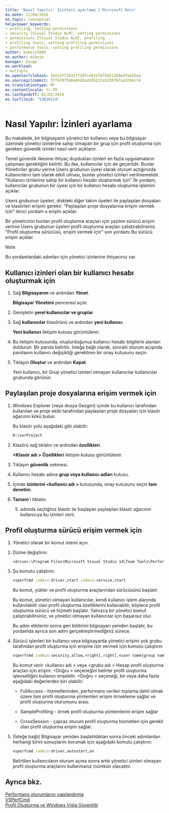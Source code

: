```yaml
---
title: 'Nasıl Yapılır: İzinleri ayarlama | Microsoft Docs'
ms.date: 11/04/2016
ms.topic: conceptual
helpviewer_keywords:
- profiling, setting permissions
- security [Visual Studio ALM], setting permissions
- permissions [Visual Studio ALM], profiling
- profiling tools, setting profiling permissions
- performance tools, setting profiling permissions
author: mikejo5000
ms.author: mikejo
manager: douge
ms.workload:
- multiple
ms.openlocfilehash: 1bfe3773032ff29fce831f675921289ed7a825ea
ms.sourcegitcommit: 37fb7075b0a65d2add3b137a5230767aa3266c74
ms.translationtype: MT
ms.contentlocale: tr-TR
ms.lasthandoff: 01/02/2019
ms.locfileid: "53828114"
---
```

# <a name="how-to-set-permissions"></a>Nasıl Yapılır: İzinleri ayarlama

Bu makalede, bir bilgisayarın yönetici bir kullanıcı veya bu bilgisayar üzerinde yönetici izinlerine sahip olmayan bir grup için profil oluşturma için gereken güvenlik izinleri nasıl verir açıklanır.

Temel güvenlik ilkesine ihtiyaç duydukları izinleri en fazla uygulamaların çalışması gerektiğini belirtir. Bu ilke, kullanıcılar için de geçerlidir. Bunlar Yöneticiler grubu yerine Users grubunun üyesi olarak oturum açtığınızda kullanıcıların tam olarak etkili olması, bunlar yönetici izinleri verilmemelidir. "Kullanıcı izinlerine sahip bir kullanıcı hesabı oluşturmak için" İlk yordam, kullanıcılar grubunun bir üyesi için bir kullanıcı hesabı oluşturma işlemini açıklar.

Users grubunun üyeleri, diskteki diğer takım üyeleri ile paylaşılan dosyaları ve klasörleri erişimi gerekir. "Paylaşılan proje dosyalarına erişim vermek için" ikinci yordam o erişim açıklar.

Bir yöneticinin bunları profil oluşturma araçları için yazılım sürücü erişim verirse Users grubunun üyeleri profil oluşturma araçları çalıştırabilirsiniz. "Profil oluşturma sürücüsü, erişim vermek için" son yordamı Bu sürücü erişim açıklar.

> [!NOTE]
> Bu yordamlardaki adımları için yönetici izinlerine ihtiyacınız var.

## <a name="to-create-a-user-account-that-has-user-permissions"></a>Kullanıcı izinleri olan bir kullanıcı hesabı oluşturmak için

1. Sağ **Bilgisayarım** ve ardından **Yönet**.

     **Bilgisayar Yönetimi** penceresi açılır.

2. Genişletin **yerel kullanıcılar ve gruplar**.

3. Sağ **kullanıcılar** klasörünü ve ardından **yeni kullanıcı**.

     **Yeni kullanıcı** iletişim kutusu görüntülenir.

4. Bu iletişim kutusunda, oluşturduğunuz kullanıcı hesabı bilgilerle alanları doldurun. Bir parola belirtin. İsteğe bağlı olarak, sonraki oturum açışında parolasını kullanıcı değişikliği gerektiren bir onay kutusunu seçin.

5. Tıklayın **Oluştur** ve ardından **Kapat**.

     Yeni kullanıcı, bir Grup yönetici izinleri olmayan kullanıcılar kullanıcılar grubunda görünür.

## <a name="to-grant-access-to-shared-project-files"></a>Paylaşılan proje dosyalarına erişim vermek için

1. Windows Explorer (veya dosya Gezgini) içinde bu kullanıcı tarafından kullanılan ve proje ekibi tarafından paylaşılan proje dosyaları için klasör ağacının kökü bulun.

     Bu klasör yolu aşağıdaki gibi olabilir:

    ```cmd
    D:\ourProject
    ```

2. Klasörü sağ tıklatın ve ardından **özellikleri**.

      **\<Klasör adı > Özellikleri** iletişim kutusu görüntülenir.

3. Tıklayın **güvenlik** sekmesi.

4. Kullanıcı hesabı adına **grup veya kullanıcı adları** kutusu.

5. İçinde **izinlerini \<kullanıcı adı >** kutusunda, onay kutusunu seçin **tam denetim**.

6. **Tamam**'ı tıklatın.

     5. adımda seçtiğiniz klasör ile başlayan paylaşılan klasör ağacının kullanıcıya bu izinleri verir.

## <a name="to-grant-access-to-the-profiling-driver"></a>Profil oluşturma sürücü erişim vermek için

1. Yönetici olarak bir komut istemi açın.

2. Dizine değiştirin:

    ```cmd
    <drive>:\Program Files\Microsoft Visual Studio 14\Team Tools\Performance Tools
    ```

3. Şu komutu çalıştırın:

    ```cmd
    vsperfcmd /admin:driver,start /admin:service,start
    ```

     Bu komut, yükler ve profil oluşturma araçlarından sürücüsünü başlatır.

     Bu komut, yönetici olmayan kullanıcılar, kendi kullanıcı işlem alanında kullanılabilir olan profil oluşturma özelliklerini kullanabilir, böylece profil oluşturma sürücü ve hizmeti başlatır. Yalnızca bir yönetici komut çalıştırabilirsiniz; ve yönetici olmayan kullanıcılar için başarısız olur.

     Bu adım etkilerini sonra geri bildirimi bilgisayarı yeniden başlatır, bu yordamda ayrıca son adım gerçekleştirmediğiniz sürece.

4. Sürücü işlevleri bir kullanıcı veya bilgisayarda yönetici erişimi yok grubu tarafından profil oluşturma için erişime izin vermek için komutu çalıştırın:

    ```cmd
    vsperfcmd /admin:security,allow,<right[,right],<user name|group name>
    ```

     Bu komut verir \<kullanıcı adı > veya \<grubu adı > Hesap profil oluşturma araçları için erişim. \<Doğru > seçeneğini belirler profil oluşturma işlevselliğini kullanıcı erişebilir. \<Doğru > seçeneği, bir veya daha fazla aşağıdaki değerlerden biri olabilir:

    - FullAccess - hizmetlerinden, performans verileri toplama dahil olmak üzere tüm profil oluşturma yöntemleri erişim örnekleme sağlar ve profil oluşturma oturumunu arası.

    - SampleProfiling - örnek profil oluşturma yöntemlerini erişim sağlar

    - CrossSession - çapraz oturum profil oluşturma hizmetleri için gerekli olan profil oluşturma erişim sağlar.

5. (İsteğe bağlı) Bilgisayar yeniden başlatıldıktan sonra önceki adımlardan herhangi birini sonuçlarını korumak için aşağıdaki komutu çalıştırın:

    ```cmd
    vsperfcmd /admin:driver,autostart,on
    ```

   Belirtilen kullanıcıların oturum açma sonra artık yönetici izinleri olmayan profil oluşturma araçlarını kullanmanız mümkün olacaktır.

## <a name="see-also"></a>Ayrıca bkz.

[Performans oturumlarını yapılandırma](../profiling/configuring-performance-sessions.md)  
[VSPerfCmd](../profiling/vsperfcmd.md)  
[Profil Oluşturma ve Windows Vista Güvenliği](../profiling/profiling-and-windows-vista-security.md)